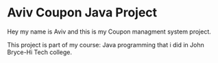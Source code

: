 # Aviv Coupon Java Project
Hey my name is Aviv and this is my Coupon managment system project.

This project is part of my course: Java programming that i did in John Bryce-Hi Tech college.
